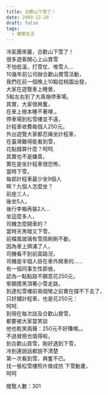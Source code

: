 ```yaml
---
title: 合歡山下雪了！
date: 2009-12-28
draft: false
tags:
  - 健康生活
---
```

冷氣團來襲，合歡山下雪了！  
很多遊客開心上山賞雪  
不怕低溫，打雪仗、堆雪人…  
10幾年前公司辦合歡山賞雪活動，  
我們在前一個晚上10點從桃園出發，  
大家在遊覽車上睡覺，  
5點左右到了大禹嶺停車場。  
其實，大家很興奮，  
在車上根本睡不著哩.。  
停車場到松雪樓並不遠，  
計程車收費每個人250元，  
外出遊覽大家都忍痛坐計程車，  
在臺灣難得能看到雪，  
花點錢算什麼？呵呵.  
其實也不是嫌貴，  
實在是坐計程車很恐怖，  
當時下雪，  
每部計程車最少坐9個人  
啊？九個人怎麼坐？  
前座三人，  
後坐5人，  
後行李箱再裝2人…  
坐這麼多人，  
司機怎麼開車的？  
當時天黑暗又下雪，  
前檔風玻璃有雪雨刷刷不動，  
因為車上擠滿了人，  
司機看不到前面路況，  
司機是半個人掛在車外開車的……  
有一個同事生性節儉，  
認為一點點路不願意花250元，  
寧願摸黑頂著小雪走路，  
到達松雪樓前兩個彎之前實在撐不下去了，  
只好攔計程車，也是花250元：  
呵呵.  
到現在每次談及合歡山賞雪，  
都要被大家當笑談  
他也乾笑兩聲：250元不好賺哩。。  
不過冒險也值得啦，  
到合歡山買雪，剛好遇到下雪，  
冷到連說話都說不清楚  
第一次看到雪，興奮不已。  
找一張松雪樓照片做成仿 下雪動畫，  
呵呵  

閱覽人數：301